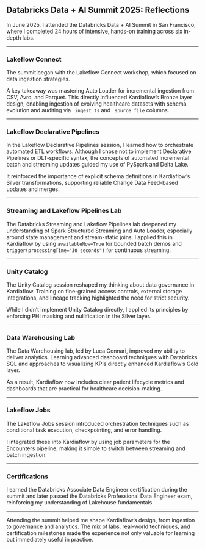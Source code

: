 ## Databricks Data + AI Summit 2025: Reflections

In June 2025, I attended the Databricks Data + AI Summit in San Francisco, where I completed 24 hours of intensive, hands-on training across six in-depth labs.

---

### Lakeflow Connect  

The summit began with the Lakeflow Connect workshop, which focused on data ingestion strategies.  

A key takeaway was mastering Auto Loader for incremental ingestion from CSV, Avro, and Parquet. This directly influenced Kardiaflow’s Bronze layer design, enabling ingestion of evolving healthcare datasets with schema evolution and auditing via `_ingest_ts` and `_source_file` columns.

---

### Lakeflow Declarative Pipelines  

In the Lakeflow Declarative Pipelines session, I learned how to orchestrate automated ETL workflows. Although I chose not to implement Declarative Pipelines or DLT-specific syntax, the concepts of automated incremental batch and streaming updates guided my use of PySpark and Delta Lake.  

It reinforced the importance of explicit schema definitions in Kardiaflow’s Silver transformations, supporting reliable Change Data Feed-based updates and merges.

---

### Streaming and Lakeflow Pipelines Lab  

The Databricks Streaming and Lakeflow Pipelines lab deepened my understanding of Spark Structured Streaming and Auto 
Loader, especially around state management and stream-static joins. I applied this in Kardiaflow by using `availableNow=True` for bounded batch demos and `trigger(processingTime="30 seconds")` for continuous streaming.

---

### Unity Catalog  

The Unity Catalog session reshaped my thinking about data governance in Kardiaflow. Training on fine-grained access controls, external storage integrations, and lineage tracking highlighted the need for strict security.  

While I didn’t implement Unity Catalog directly, I applied its principles by enforcing PHI masking and nullification in the Silver layer.

---

### Data Warehousing Lab  

The Data Warehousing lab, led by Luca Gennari, improved my ability to deliver analytics. Learning advanced 
dashboard techniques with Databricks SQL and approaches to visualizing KPIs directly enhanced Kardiaflow’s Gold layer.  

As a result, Kardiaflow now includes clear patient lifecycle metrics and dashboards that are practical for healthcare decision-making.

---

### Lakeflow Jobs  

The Lakeflow Jobs session introduced orchestration techniques such as conditional task execution, checkpointing, and error handling.  

I integrated these into Kardiaflow by using job parameters for the Encounters pipeline, making it simple to switch between streaming and batch ingestion.

---

### Certifications  

I earned the Databricks Associate Data Engineer certification during the summit and later passed the Databricks Professional Data Engineer exam, reinforcing my understanding of Lakehouse fundamentals.

---

Attending the summit helped me shape Kardiaflow’s design, from ingestion to governance and analytics. The 
mix of labs, real-world techniques, and certification milestones made the experience not only valuable for learning but immediately useful in practice.

